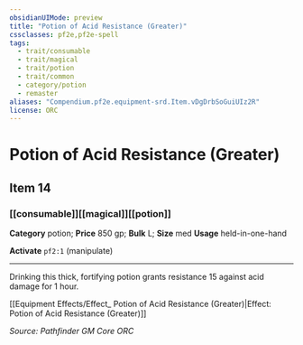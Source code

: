 ```yaml
---
obsidianUIMode: preview
title: "Potion of Acid Resistance (Greater)"
cssclasses: pf2e,pf2e-spell
tags:
  - trait/consumable
  - trait/magical
  - trait/potion
  - trait/common
  - category/potion
  - remaster
aliases: "Compendium.pf2e.equipment-srd.Item.vDgDrbSoGuiUIz2R"
license: ORC
---
```

# Potion of Acid Resistance (Greater)
## Item 14
### [[consumable]][[magical]][[potion]]

**Category** potion; 
**Price** 850 gp; 
**Bulk** L; **Size** med
**Usage** held-in-one-hand

**Activate** `pf2:1` (manipulate)

* * *

Drinking this thick, fortifying potion grants resistance 15 against acid damage for 1 hour.

[[Equipment Effects/Effect_ Potion of Acid Resistance (Greater)|Effect: Potion of Acid Resistance (Greater)]]

*Source: Pathfinder GM Core*
*ORC*